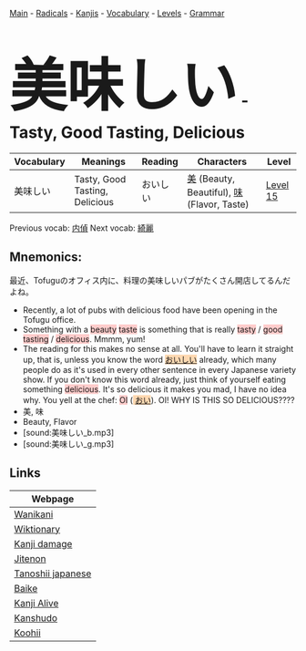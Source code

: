 <style> bigfont {font-size: 100px}</style>
[Main](../README.md) -
[Radicals](../radicals.md) -
[Kanjis](../kanjis.md) -
[Vocabulary](../vocabulary.md) -
[Levels](../levels.md) -
[Grammar](../grammar.md)
# <bigfont> 美味しい</bigfont> - Tasty, Good Tasting, Delicious 

| Vocabulary | Meanings | Reading | Characters | Level |
| --- | --- | --- | --- | --- |
| 美味しい | Tasty, Good Tasting, Delicious | おいしい |  [美](../kanjis/美.md) (Beauty, Beautiful), [味](../kanjis/味.md) (Flavor, Taste) | [Level 15](../levels/wk_level15.md) |

Previous vocab: [内偵](内偵.md) Next vocab: [綺麗](綺麗.md) 

## Mnemonics:
最近、Tofuguのオフィス内に、料理の美味しいパブがたくさん開店してるんだよね。
* Recently, a lot of pubs with delicious food have been opening in the Tofugu office.
* Something with a <span style="background-color:#ffcccb"> beauty</span> <span style="background-color:#ffcccb"> taste</span> is something that is really <span style="background-color:#ffcccb"> tasty</span> / <span style="background-color:#ffcccb"> good tasting</span> / <span style="background-color:#ffcccb"> delicious</span>. Mmmm, yum!
* The reading for this makes no sense at all. You'll have to learn it straight up, that is, unless you know the word <span style="background-color:#fed8b1"> [おいしい]([おい](https://jisho.org/search/おい)しい)</span> already, which many people do as it's used in every other sentence in every Japanese variety show. If you don't know this word already, just think of yourself eating something <span style="background-color:#ffcccb"> delicious</span>. It's so delicious it makes you mad, I have no idea why. You yell at the chef: <span style="background-color:#ffcccb"> OI</span> (<span style="background-color:#fed8b1"> [おい](https://jisho.org/search/おい)</span>). OI! WHY IS THIS SO DELICIOUS????
* 美, 味
* Beauty, Flavor
* [sound:美味しい_b.mp3]
* [sound:美味しい_g.mp3]


## Links 

| Webpage |
| --- |
| [Wanikani          ](https://www.wanikani.com/kanji/美味しい) |
| [Wiktionary        ](https://en.wiktionary.org/wiki/美味しい) |
| [Kanji damage      ](http://www.kanjidamage.com/kanji/search?utf8=✓&q=美味しい) |
| [Jitenon           ](https://jitenon.com/kanji/美味しい) |
| [Tanoshii japanese ](https://www.tanoshiijapanese.com/dictionary/kanji.cfm?k=美味しい) |
| [Baike             ](https://baike.baidu.com/item/美味しい) |
| [Kanji Alive       ](https://app.kanjialive.com/美味しい) |
| [Kanshudo          ](https://www.kanshudo.com/searchmn?q=美味しい) |
| [Koohii            ](https://kanji.koohii.com/study/kanji/美味しい) |
